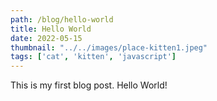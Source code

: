 ```yaml
---
path: /blog/hello-world
title: Hello World
date: 2022-05-15
thumbnail: "../../images/place-kitten1.jpeg"
tags: ['cat', 'kitten', 'javascript']
---
```


This is my first blog post. Hello World!